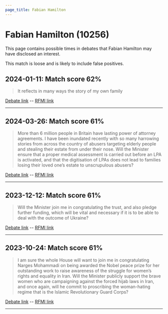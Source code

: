 ```yaml
---
page_title: Fabian Hamilton
---
```


# Fabian Hamilton  (10256)

This page contains possible times in debates that Fabian Hamilton may have disclosed an interest.

This match is loose and is likely to include false positives. 



## 2024-01-11: Match score 62%

>It reflects in many ways the story of my own family

[Debate link](https://www.theyworkforyou.com/debates/?id=2024-01-11b.529.1)  --  [RFMI link](https://www.theyworkforyou.com/mp/10256/register)


---



## 2024-03-26: Match score 61%

>More than 6 million people in Britain have lasting power of attorney agreements. I have been inundated recently with so many harrowing stories from across the country of abusers targeting elderly people and stealing their estate from under their nose. Will the Minister ensure that a proper medical assessment is carried out before an LPA is activated, and that the digitisation of LPAs does not lead to families losing their loved one’s estate to unscrupulous abusers?

[Debate link](https://www.theyworkforyou.com/debates/?id=2024-03-26b.1376.4)  --  [RFMI link](https://www.theyworkforyou.com/mp/10256/register)


---



## 2023-12-12: Match score 61%

>Will the Minister join me in congratulating the trust, and also pledge further funding, which will be vital and necessary if it is to be able to deal with the outcome of Ukraine?

[Debate link](https://www.theyworkforyou.com/debates/?id=2023-12-12b.742.8)  --  [RFMI link](https://www.theyworkforyou.com/mp/10256/register)


---



## 2023-10-24: Match score 61%

>I am sure the whole House will want to join me in congratulating Narges Mohammadi on being awarded the Nobel peace prize for her outstanding work to raise awareness of the struggle for women’s rights and equality in Iran. Will the Minister publicly support the brave women who are campaigning against the forced hijab laws in Iran, and once again, will he commit to proscribing the woman-hating regime that is the Islamic Revolutionary Guard Corps?

[Debate link](https://www.theyworkforyou.com/debates/?id=2023-10-24b.728.4)  --  [RFMI link](https://www.theyworkforyou.com/mp/10256/register)


---

